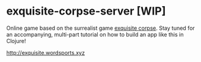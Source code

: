 # exquisite-corpse-server [WIP]

Online game based on the surrealist game [exquisite corpse](https://en.wikipedia.org/wiki/Exquisite_corpse). Stay tuned for an accompanying, multi-part tutorial on how to build an app like this in Clojure!

http://exquisite.wordsports.xyz
